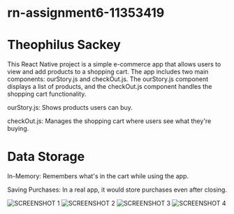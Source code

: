 # rn-assignment6-11353419

# Theophilus Sackey
This React Native project is a simple e-commerce app that allows users to view and add products to a shopping cart. The app includes two main components: ourStory.js and checkOut.js. The ourStory.js component displays a list of products, and the checkOut.js component handles the shopping cart functionality.

ourStory.js: Shows products users can buy.

checkOut.js: Manages the shopping cart where users see what they're buying.

# Data Storage
In-Memory: Remembers what's in the cart while using the app.

Saving Purchases: In a real app, it would store purchases even after closing.

![SCREENSHOT 1](fashion-app/assets/sc1.jpg)
![SCREENSHOT 2](fashion-app/assets/sc2.jpg)
![SCREENSHOT 3](fashion-app/assets/sc3.jpg)
![SCREENSHOT 4](fashion-app/assets/sc4.jpg)
